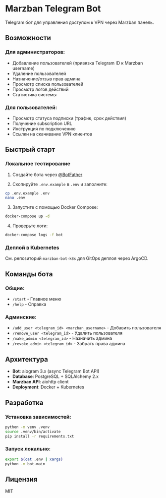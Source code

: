 # Marzban Telegram Bot

Telegram бот для управления доступом к VPN через Marzban панель.

## Возможности

### Для администраторов:
- Добавление пользователей (привязка Telegram ID к Marzban username)
- Удаление пользователей
- Назначение/отзыв прав админа
- Просмотр списка пользователей
- Просмотр логов действий
- Статистика системы

### Для пользователей:
- Просмотр статуса подписки (трафик, срок действия)
- Получение subscription URL
- Инструкция по подключению
- Ссылки на скачивание VPN клиентов

## Быстрый старт

### Локальное тестирование

1. Создайте бота через [@BotFather](https://t.me/BotFather)

2. Скопируйте `.env.example` в `.env` и заполните:
```bash
cp .env.example .env
nano .env
```

3. Запустите с помощью Docker Compose:
```bash
docker-compose up -d
```

4. Проверьте логи:
```bash
docker-compose logs -f bot
```

### Деплой в Kubernetes

См. репозиторий `marzban-bot-k8s` для GitOps деплоя через ArgoCD.

## Команды бота

### Общие:
- `/start` - Главное меню
- `/help` - Справка

### Админские:
- `/add_user <telegram_id> <marzban_username>` - Добавить пользователя
- `/remove_user <telegram_id>` - Удалить пользователя
- `/make_admin <telegram_id>` - Назначить админа
- `/revoke_admin <telegram_id>` - Забрать права админа

## Архитектура

- **Bot**: aiogram 3.x (async Telegram Bot API)
- **Database**: PostgreSQL + SQLAlchemy 2.x
- **Marzban API**: aiohttp client
- **Deployment**: Docker + Kubernetes

## Разработка

### Установка зависимостей:
```bash
python -m venv .venv
source .venv/bin/activate
pip install -r requirements.txt
```

### Запуск локально:
```bash
export $(cat .env | xargs)
python -m bot.main
```

## Лицензия

MIT
